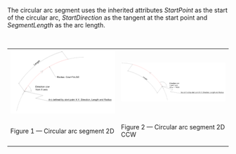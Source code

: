 ﻿The circular arc segment uses the inherited attributes _StartPoint_ as the start of the circular arc, _StartDirection_ as the tangent at the start point and _SegmentLength_ as the arc length.

&nbsp;

<table>
<tr><td><img src="../../../../../../figures/ifccirculararcsegment2d-cw.png"></td><td><img src="../../../../../../figures/ifccirculararcsegment2d-ccw.png"></td></tr>
<tr><td><p class="figure">Figure 1 &mdash; Circular arc segment 2D</p></td><td><p class="figure">Figure 2 &mdash; Circular arc segment 2D CCW</p></td></tr>
</table>